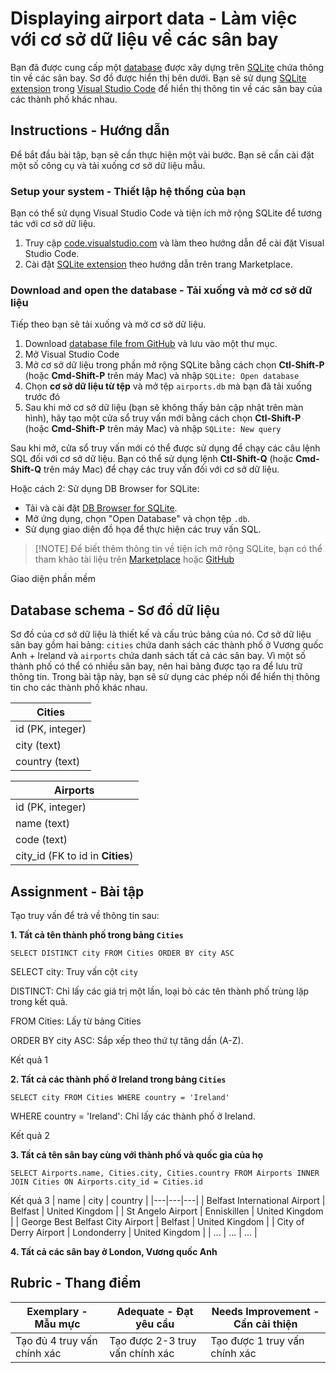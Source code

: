 # Displaying airport data - Làm việc với cơ sở dữ liệu về các sân bay

Bạn đã được cung cấp một [database](https://raw.githubusercontent.com/Microsoft/Data-Science-For-Beginners/main/2-Working-With-Data/05-relational-databases/airports.db) được xây dựng trên [SQLite](https://sqlite.org/index.html) chứa thông tin về các sân bay. Sơ đồ được hiển thị bên dưới. Bạn sẽ sử dụng [SQLite extension](https://marketplace.visualstudio.com/items?itemName=alexcvzz.vscode-sqlite&WT.mc_id=academic-77958-bethanycheum) trong [Visual Studio Code](https://code.visualstudio.com?WT.mc_id=academic-77958-bethanycheum) để hiển thị thông tin về các sân bay của các thành phố khác nhau.

## Instructions - Hướng dẫn

Để bắt đầu bài tập, bạn sẽ cần thực hiện một vài bước. Bạn sẽ cần cài đặt một số công cụ và tải xuống cơ sở dữ liệu mẫu.

### Setup your system - Thiết lập hệ thống của bạn

Bạn có thể sử dụng Visual Studio Code và tiện ích mở rộng SQLite để tương tác với cơ sở dữ liệu.

1. Truy cập [code.visualstudio.com](https://code.visualstudio.com?WT.mc_id=academic-77958-bethanycheum) và làm theo hướng dẫn để cài đặt Visual Studio Code.
2. Cài đặt [SQLite extension](https://marketplace.visualstudio.com/items?itemName=alexcvzz.vscode-sqlite&WT.mc_id=academic-77958-bethanycheum) theo hướng dẫn trên trang Marketplace.

### Download and open the database - Tải xuống và mở cơ sở dữ liệu

Tiếp theo bạn sẽ tải xuống và mở cơ sở dữ liệu.

1. Download [database file from GitHub](https://raw.githubusercontent.com/Microsoft/Data-Science-For-Beginners/main/2-Working-With-Data/05-relational-databases/airports.db) và lưu vào một thư mục.
2. Mở Visual Studio Code
3. Mở cơ sở dữ liệu trong phần mở rộng SQLite bằng cách chọn **Ctl-Shift-P** (hoặc **Cmd-Shift-P** trên máy Mac) và nhập `SQLite: Open database`
4. Chọn **cơ sở dữ liệu từ tệp** và mở tệp `airports.db` mà bạn đã tải xuống trước đó
5. Sau khi mở cơ sở dữ liệu (bạn sẽ không thấy bản cập nhật trên màn hình), hãy tạo một cửa sổ truy vấn mới bằng cách chọn **Ctl-Shift-P** (hoặc **Cmd-Shift-P** trên máy Mac) và nhập `SQLite: New query`

Sau khi mở, cửa sổ truy vấn mới có thể được sử dụng để chạy các câu lệnh SQL đối với cơ sở dữ liệu. Bạn có thể sử dụng lệnh **Ctl-Shift-Q** (hoặc **Cmd-Shift-Q** trên máy Mac) để chạy các truy vấn đối với cơ sở dữ liệu.

Hoặc cách 2: Sử dụng DB Browser for SQLite:
* Tải và cài đặt [DB Browser for SQLite](https://sqlitebrowser.org/).
* Mở ứng dụng, chọn "Open Database" và chọn tệp `.db`.
* Sử dụng giao diện đồ họa để thực hiện các truy vấn SQL.

> [!NOTE] Để biết thêm thông tin về tiện ích mở rộng SQLite, bạn có thể tham khảo tài liệu trên [Marketplace](https://marketplace.visualstudio.com/items?itemName=alexcvzz.vscode-sqlite&WT.mc_id=academic-77958-bethanycheum) hoặc [GitHub](https://github.com/nalgeon/sqlean/blob/main/docs/time.md)

Giao diện phần mềm

## Database schema - Sơ đồ dữ liệu

Sơ đồ của cơ sở dữ liệu là thiết kế và cấu trúc bảng của nó. Cơ sở dữ liệu sân bay gồm hai bảng: `cities` chứa danh sách các thành phố ở Vương quốc Anh + Ireland và `airports` chứa danh sách tất cả các sân bay. Vì một số thành phố có thể có nhiều sân bay, nên hai bảng được tạo ra để lưu trữ thông tin. Trong bài tập này, bạn sẽ sử dụng các phép nối để hiển thị thông tin cho các thành phố khác nhau.

| Cities           |
| ---------------- |
| id (PK, integer) |
| city (text)      |
| country (text)   |

| Airports                         |
| -------------------------------- |
| id (PK, integer)                 |
| name (text)                      |
| code (text)                      |
| city_id (FK to id in **Cities**) |

## Assignment - Bài tập

Tạo truy vấn để trả về thông tin sau:

**1. Tất cả tên thành phố trong bảng `Cities`**

``SELECT DISTINCT city FROM Cities ORDER BY city ASC``

SELECT city: Truy vấn cột `city`

DISTINCT: Chỉ lấy các giá trị một lần, loại bỏ các tên thành phố trùng lặp trong kết quả.

FROM Cities: Lấy từ bảng Cities

ORDER BY city ASC: Sắp xếp theo thứ tự tăng dần (A-Z).

Kết quả 1

**2. Tất cả các thành phố ở Ireland trong bảng `Cities`**

`SELECT city FROM Cities WHERE country = 'Ireland'`

WHERE country = 'Ireland': Chỉ lấy các thành phố ở Ireland.

Kết quả 2

**3. Tất cả tên sân bay cùng với thành phố và quốc gia của họ**

`SELECT Airports.name, Cities.city, Cities.country
FROM Airports
INNER JOIN Cities ON Airports.city_id = Cities.id`

Kết quả 3
| name | city | country |
|---|---|---|
| Belfast International Airport | Belfast |	United Kingdom |
| St Angelo Airport | Enniskillen | United Kingdom |
| George Best Belfast City Airport |	Belfast |	United Kingdom |
| City of Derry Airport	| Londonderry |	United Kingdom |
| ... | ... | ... |


**4. Tất cả các sân bay ở London, Vương quốc Anh**



## Rubric - Thang điểm

| Exemplary - Mẫu mực | Adequate - Đạt yêu cầu | Needs Improvement - Cần cải thiện|
| --------- | -------- | ----------------- |
| Tạo đủ 4 truy vấn chính xác | Tạo được 2-3 truy vấn chính xác | Tạo được 1 truy vấn chính xác |
